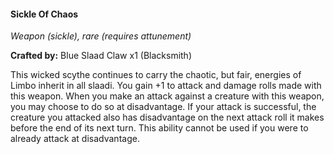 #### Sickle Of Chaos
_Weapon (sickle), rare (requires attunement)_

**Crafted by:** Blue Slaad Claw x1 (Blacksmith)

This wicked scythe continues to carry the chaotic, but fair, energies of Limbo inherit in all slaadi. You gain +1 to attack and damage rolls made with this weapon. When you make an attack against a creature with this weapon, you may choose to do so at disadvantage. If your attack is successful, the creature you attacked also has disadvantage on the next attack roll it makes before the end of its next turn. This ability cannot be used if you were to already attack at disadvantage.